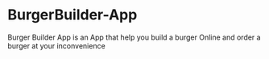 # BurgerBuilder-App
Burger Builder App is an App that help you build a burger Online and order a burger at your inconvenience 
